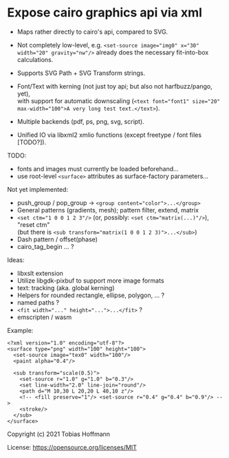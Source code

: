 # Expose cairo graphics api via xml

* Maps rather directly to cairo's api, compared to SVG.
* Not completely low-level, e.g. `<set-source image="img0" x="30" width="20" gravity="nw"/>`
  already does the necessary fit-into-box calculations.

* Supports SVG Path + SVG Transform strings.
* Font/Text with kerning (not just toy api; but also not harfbuzz/pango, yet),  
  with support for automatic downscaling (`<text font="font1" size="20" max-width="100">A very long test text.</text>`).

* Multiple backends (pdf, ps, png, svg, script).
* Unified IO via libxml2 xmlio functions (except freetype / font files [TODO?]).

TODO:
* fonts and images must currently be loaded beforehand...
* use root-level `<surface>` attributes as surface-factory parameters...

Not yet implemented:
* push_group / pop_group -> `<group content="color">...</group>`
* General patterns (gradients, mesh); pattern filter, extend, matrix
* `<set ctm="1 0 0 1 2 3"/>` (or, possibly: `<set ctm="matrix(...)"/>`), "reset ctm"  
  (but there is `<sub transform="matrix(1 0 0 1 2 3)">...</sub>`)
* Dash pattern / offset(phase)
* cairo_tag_begin ... ?

Ideas:
* libxslt extension
* Utilize libgdk-pixbuf to support more image formats
* text: tracking (aka. global kerning)
* Helpers for rounded rectangle, ellipse, polygon, ... ?
* named paths ?
* `<fit width="..." height="...">...</fit>` ?
* emscripten / wasm

Example:
```
<?xml version="1.0" encoding="utf-8"?>
<surface type="png" width="100" height="100">
  <set-source image="tex0" width="100"/>
  <paint alpha="0.4"/>

  <sub transform="scale(0.5)">
    <set-source r="1.0" g="1.0" b="0.3"/>
    <set line-width="2.0" line-join="round"/>
    <path d="M 10,30 L 20,20 L 40,10 z"/>
    <!-- <fill preserve="1"/> <set-source r="0.4" g="0.4" b="0.9"/> -->
    <stroke/>
  </sub>
</surface>
```

Copyright (c) 2021 Tobias Hoffmann

License: https://opensource.org/licenses/MIT

